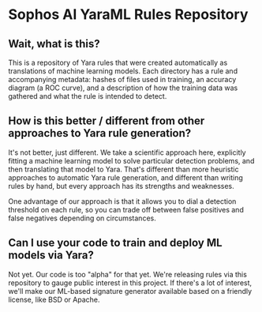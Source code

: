 # Sophos AI YaraML Rules Repository

## Wait, what is this?

This is a repository of Yara rules that were created automatically as translations of machine learning models.  Each directory has a rule and accompanying metadata: hashes of files used in training, an accuracy diagram (a ROC curve), and a description of how the training data was gathered and what the rule is intended to detect.

## How is this better / different from other approaches to Yara rule generation?

It's not better, just different.  We take a scientific approach here, explicitly fitting a machine learning model to solve particular detection problems, and then translating that model to Yara.  That's different than more heuristic approaches to automatic Yara rule generation, and different than writing rules by hand, but every approach has its strengths and weaknesses.

One advantage of our approach is that it allows you to dial a detection threshold on each rule, so you can trade off between false positives and false negatives depending on circumstances.

## Can I use your code to train and deploy ML models via Yara?

Not yet.  Our code is too "alpha" for that yet.  We're releasing rules via this repository to gauge public interest in this project.  If there's a lot of interest, we'll make our ML-based signature generator available based on a friendly license, like BSD or Apache.

